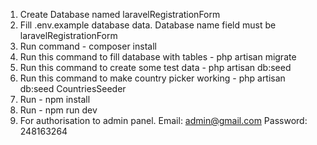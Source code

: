 1. Create Database named laravelRegistrationForm
2. Fill .env.example database data. Database name field must be laravelRegistrationForm
3. Run command - composer install
3. Run this command to fill database with tables -  php artisan migrate 
4. Run this command to create some test data -  php artisan db:seed
5. Run this command to make country picker working  - php artisan db:seed CountriesSeeder
6. Run - npm install
7. Run - npm run dev
8. For authorisation to admin panel. Email: admin@gmail.com Password: 248163264
